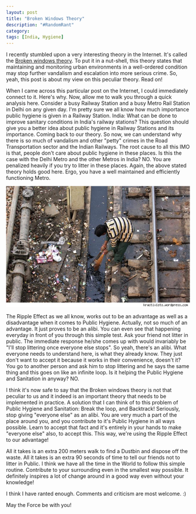 ```yaml
---
layout: post
title: "Broken Windows Theory"
description: "#RandomRant"
category:
tags: [India, Hygiene]
---
```


I recently stumbled upon a very interesting theory in the Internet. It's called the [Broken windows theory](http://en.wikipedia.org/wiki/Broken_windows_theory).  To put it in a nut-shell, this theory states that maintaining and monitoring urban environments in a well-ordered condition may stop further vandalism and escalation into more serious crime. So, yeah, this post is about my view on this peculiar theory. Read on!

When I came across this particular post on the Internet, I could immediately connect to it. Here's why. Now, allow me to walk you through a quick analysis here.  Consider a busy Railway Station and a busy Metro Rail Station in Delhi on any given day. I'm pretty sure we all know how much importance public hygiene is given in a Railway Station. India: What can be done to improve sanitary conditions in India's railway stations? This question should give you a better idea about public hygiene in Railway Stations and its importance. Coming back to our theory. So now, we can understand why there is so much of vandalism and other "petty" crimes in the Road Transportation sector and the Indian Railways. The root cause to all this IMO is that, people don't care about public hygiene in these places. Is this the case with the Delhi Metro and the other Metros in India? NO. You are penalized heavily if you try to litter in these places. Again, the above stated theory holds good here. Ergo, you have a well maintained and efficiently functioning Metro. 

![Railways](../images/railways.jpg)


The Ripple Effect as we all know, works out to be an advantage as well as a disadvantage when it comes to Public Hygiene. Actually, not so much of an advantage. It just proves to be an alibi. You can even see that happening everyday in front of you through this simple test.  Ask your friend not litter in public. The immediate response he/she comes up with would invariably be "I'll stop littering once everyone else stops". So yeah, there's an alibi. What everyone needs to understand here, is what they already know. They just don't want to accept it because it works in their convenience, doesn't it? You go to another person and ask him to stop littering and he says the same thing and this goes on like an infinite loop. Is it helping the Public Hygiene and Sanitation in anyway? NO.
 

I think it's now safe to say that the Broken windows theory is not that peculiar to us and it indeed is an important theory that needs to be implemented in practice. A solution that I can think of to this problem of Public Hygiene and Sanitation: Break the loop, and Backtrack! Seriously, stop giving "everyone else" as an alibi. You are very much a part of the place around you, and you contribute to it's Public Hygiene in all ways possible. Learn to accept that fact and it's entirely in your hands to make "everyone else" also, to accept this. This way, we're using the Ripple Effect to our advantage!  


All it takes is an extra 200 meters walk to find a Dustbin and dispose off the waste. All it takes is an extra 90 seconds of time to tell our friends not to litter in Public. I think we have all the time in the World to follow this simple routine. Contribute to your surrounding even in the smallest way possible. It definitely inspires a lot of change around in a good way even without your knowledge!

I think I have ranted enough. Comments and criticism are most welcome. :)

May the Force be with you!